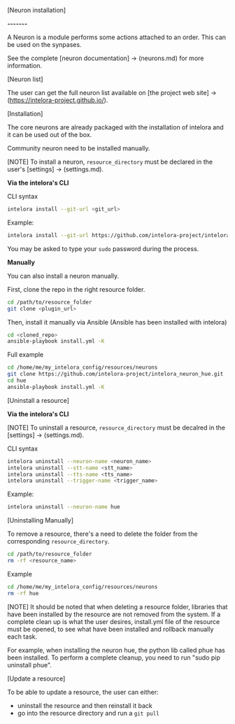 [Neuron installation]

**-------**

A Neuron is a module performs some actions attached to an order. This can be used on the synpases.
 
See the complete [neuron documentation] -> (neurons.md) for more information.

[Neuron list]

The user can get the full neuron list available on [the project web site] -> (https://intelora-project.github.io/).

[Installation]

The core neurons are already packaged with the installation of intelora and it can be used out of the box. 

Community neuron need to be installed manually.

[NOTE] 
To install a neuron, `resource_directory` must be declared in the user's [settings] -> (settings.md).

**Via the intelora's CLI**

CLI syntax
```bash
intelora install --git-url <git_url>
```

Example:
```bash
intelora install --git-url https://github.com/intelora-project/intelora_neuron_wikipedia.git
```
You may be asked to type your `sudo` password during the process.

**Manually**

You can also install a neuron manually.

First, clone the repo in the right resource folder. 
```bash
cd /path/to/resource_folder
git clone <plugin_url>
```

Then, install it manually via Ansible (Ansible has been installed with intelora)
```bash
cd <cloned_repo>
ansible-playbook install.yml -K
```

Full example

```bash
cd /home/me/my_intelora_config/resources/neurons
git clone https://github.com/intelora-project/intelora_neuron_hue.git
cd hue
ansible-playbook install.yml -K
```

[Uninstall a resource]

**Via the intelora's CLI**

[NOTE]
To uninstall a resource, `resource_directory` must be decalred in the [settings] -> (settings.md).

CLI syntax

```bash
intelora uninstall --neuron-name <neuron_name>
intelora uninstall --stt-name <stt_name>
intelora uninstall --tts-name <tts_name>
intelora uninstall --trigger-name <trigger_name>
```

Example:

```bash
intelora uninstall --neuron-name hue
```

[Uninstalling Manually]

To remove a resource, there's a need to delete the folder from the corresponding `resource_directory`.

```bash
cd /path/to/resource_folder
rm -rf <resource_name>
```

Example

```bash
cd /home/me/my_intelora_config/resources/neurons
rm -rf hue
```

[NOTE]
It should be noted that when deleting a resource folder, libraries that have been installed by the resource are not removed from the system. If a complete clean up is what the user desires, install.yml file of the resource must be opened, to see what have been installed and rollback manually each task.

For example, when installing the neuron hue, the python lib called phue has been installed. To perform a complete cleanup, you need to run "sudo pip uninstall phue".


[Update a resource]

To be able to update a resource, the user can either:
- uninstall the resource and then reinstall it back
- go into the resource directory and run a `git pull`
